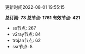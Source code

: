 更新时间2022-08-01 19:55:15

**总订阅: 73**
**总节点: 1761**
**有效节点: 421**
- ss节点: 267
- v2ray节点: 84
- trojan节点: 62
- ssr节点: 8
